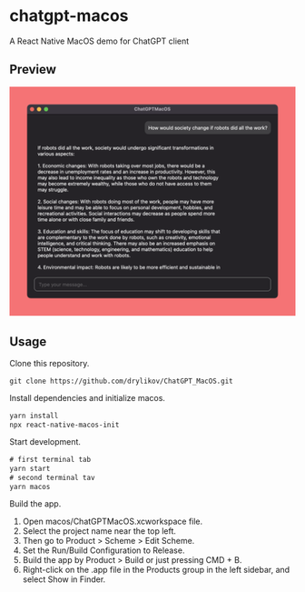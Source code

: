 # chatgpt-macos

A React Native MacOS demo for ChatGPT client

## Preview

<img src="./preview/preview.png" alt="" width="600" />

## Usage

Clone this repository.

```
git clone https://github.com/drylikov/ChatGPT_MacOS.git
```

Install dependencies and initialize macos.

```
yarn install
npx react-native-macos-init
```

Start development.

```
# first terminal tab
yarn start
# second terminal tav
yarn macos
```

Build the app.

1. Open macos/ChatGPTMacOS.xcworkspace file.
2. Select the project name near the top left.
3. Then go to Product > Scheme > Edit Scheme.
4. Set the Run/Build Configuration to Release.
5. Build the app by Product > Build or just pressing CMD + B.
6. Right-click on the .app file in the Products group in the left sidebar, and select Show in Finder.
